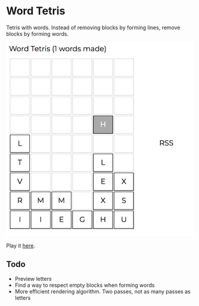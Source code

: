 # Word Tetris 

Tetris with words. Instead of removing blocks by forming lines, remove blocks by forming words.

![screenshot](screenshots/tetris.png)

Play it [here](https://sgoedecke.github.io/word-tetris/index.html).

## Todo

* Preview letters
* Find a way to respect empty blocks when forming words
* More efficient rendering algorithm. Two passes, not as many passes as letters
